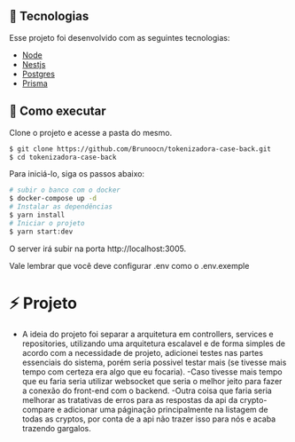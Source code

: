 ## 🧪 Tecnologias

Esse projeto foi desenvolvido com as seguintes tecnologias:

- [Node](https://nodejs.org/en/)
- [Nestjs](https://nestjs.com)
- [Postgres](https://www.postgresql.org)
- [Prisma](https://www.prisma.io)

## 🚀 Como executar

Clone o projeto e acesse a pasta do mesmo.

```bash
$ git clone https://github.com/Brunoocn/tokenizadora-case-back.git
$ cd tokenizadora-case-back
```

Para iniciá-lo, siga os passos abaixo:

```bash
# subir o banco com o docker
$ docker-compose up -d
# Instalar as dependências
$ yarn install
# Iniciar o projeto
$ yarn start:dev
```

O server irá subir na porta http://localhost:3005.

Vale lembrar que você deve configurar .env como o .env.exemple

# ⚡️ Projeto

- A ideia do projeto foi separar a arquitetura em controllers, services e repositories, utilizando uma arquitetura escalavel e de
  forma simples de acordo com a necessidade de projeto, adicionei testes nas partes essenciais do sistema, porém seria possivel
  testar mais (se tivesse mais tempo com certeza era algo que eu focaria).
  -Caso tivesse mais tempo que eu faria seria utilizar websocket que seria o melhor jeito para fazer a conexão do front-end com
  o backend.
  -Outra coisa que faria seria melhorar as tratativas de erros para as respostas da api da crypto-compare e adicionar uma páginação
  principalmente na listagem de todas as cryptos, por conta de a api não trazer isso para nós e acaba trazendo gargalos.
